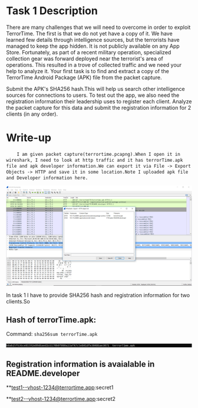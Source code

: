 # Task 1 Description
There are many challenges that we will need to overcome in order to exploit TerrorTime. The first is that we do not yet have a copy of it. We have learned few details through intelligence sources, but the terrorists have managed to keep the app hidden. It is not publicly available on any App Store. Fortunately, as part of a recent military operation, specialized collection gear was forward deployed near the terrorist's area of operations. This resulted in a trove of collected traffic and we need your help to analyze it. Your first task is to find and extract a copy of the TerrorTime Android Package (APK) file from the packet capture.

Submit the APK's SHA256 hash.This will help us search other intelligence sources for connections to users. To test out the app, we also need the registration information their leadership uses to register each client. Analyze the packet capture for this data and submit the registration information for 2 clients (in any order).


# Write-up
        I am given packet capture(terrortime.pcapng).When I open it in wireshark, I need to look at http traffic and it has terrorTime.apk file and apk developer information.We can export it via File -> Export Objects -> HTTP and save it in some location.Note I uploaded apk file and Developer information here.
![](https://github.com/TheLeopardsH/NSACodebreakerchallenge19/blob/master/Task1/terrorTimewireshark.PNG)
        
In task 1  I have to provide  SHA256 hash and registration information for two clients.So

## Hash of terrorTime.apk:

Command: ```sha256sum terrorTime.apk```

![](https://github.com/TheLeopardsH/NSACodebreakerchallenge19/blob/master/Task1/sha3hash.PNG)

## Registration information is avaialable in README.developer
**test1--vhost-1234@terrortime.app:secret1

**test2--vhost-1234@terrortime.app:secret2
